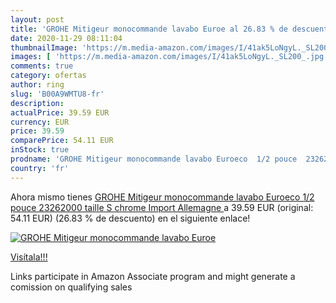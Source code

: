 ```yaml
---
layout: post
title: 'GROHE Mitigeur monocommande lavabo Euroe al 26.83 % de descuento'
date: 2020-11-29 08:11:04
thumbnailImage: 'https://m.media-amazon.com/images/I/41ak5LoNgyL._SL200_.jpg'
images: [ 'https://m.media-amazon.com/images/I/41ak5LoNgyL._SL200_.jpg' ]
comments: true
category: ofertas
author: ring
slug: 'B00A9WMTU8-fr'
description:
actualPrice: 39.59 EUR
currency: EUR
price: 39.59
comparePrice: 54.11 EUR
inStock: true
prodname: 'GROHE Mitigeur monocommande lavabo Euroeco  1/2 pouce  23262000  taille S  chrome  Import Allemagne '
country: 'fr'
---
```


Ahora mismo tienes [GROHE Mitigeur monocommande lavabo Euroeco  1/2 pouce  23262000  taille S  chrome  Import Allemagne ](https://www.amazon.fr/dp/B00A9WMTU8/?tag=tolees0d-21) a 39.59 EUR (original: 54.11 EUR) (26.83 %  de descuento) en el siguiente enlace!

[![GROHE Mitigeur monocommande lavabo Euroe](https://m.media-amazon.com/images/I/41ak5LoNgyL._SL200_.jpg)](https://www.amazon.fr/dp/B00A9WMTU8/?tag=tolees0d-21)

[Visítala!!!](https://www.amazon.fr/dp/B00A9WMTU8/?tag=tolees0d-21)

Links participate in Amazon Associate program and might generate a comission on qualifying sales

